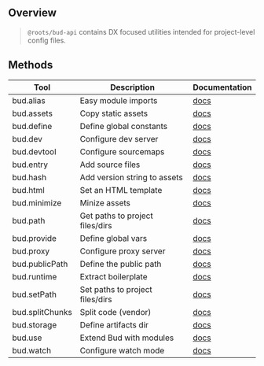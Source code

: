 ## Overview

> `@roots/bud-api` contains DX focused utilities intended for project-level config files.

## Methods

| Tool            | Description                     | Documentation              |
| --------------- | ------------------------------- | -------------------------- |
| bud.alias       | Easy module imports             | [docs](config/alias)      |
| bud.assets      | Copy static assets              | [docs](config/assets)     |
| bud.define      | Define global constants         | [docs](config/define)     |
| bud.dev         | Configure dev server            | [docs](config/dev)        |
| bud.devtool     | Configure sourcemaps            | [docs](config/devtool)    |
| bud.entry       | Add source files                | [docs](config/entry)      |
| bud.hash        | Add version string to assets    | [docs](config/hash)       |
| bud.html        | Set an HTML template            | [docs](config/html)       |
| bud.minimize    | Minize assets                   | [docs](config/minimize)   |
| bud.path        | Get paths to project files/dirs | [docs](config/path)       |
| bud.provide     | Define global vars              | [docs](config/provide)    |
| bud.proxy       | Configure proxy server          | [docs](config/proxy)      |
| bud.publicPath  | Define the public path          | [docs](config/publicPath) |
| bud.runtime     | Extract boilerplate             | [docs](config/runtime)    |
| bud.setPath     | Set paths to project files/dirs | [docs](config/setPath)    |
| bud.splitChunks | Split code (vendor)             | [docs](config/vendor)     |
| bud.storage     | Define artifacts dir            | [docs](config/storage)    |
| bud.use         | Extend Bud with modules         | [docs](config/use)        |
| bud.watch       | Configure watch mode            | [docs](config/watch)      |
